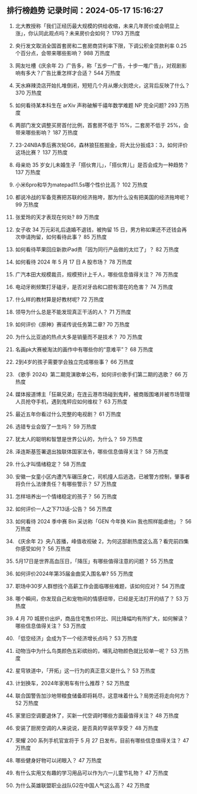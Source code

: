 
## 排行榜趋势 记录时间：2024-05-17 15:16:27
  
  1. 北大教授称「我们正经历最大规模的供给收缩，未来几年房价或会明显上涨」，你认同此观点吗？未来房价会如何？ 1793 万热度
    
  2. 央行发文取消全国首套房和二套房商贷利率下限，下调公积金贷款利率 0.25 个百分点，会带来哪些影响？ 988 万热度
    
  3. 网友吐槽《庆余年 2》广告多，称「五步一广告，十步一堆广告」，对观剧影响有多大？广告比重怎样才合适？ 544 万热度
    
  4. 天水麻辣烫店开始扎堆倒闭，短短几个月从爆火到熄火，这背后反映了什么？ 370 万热度
    
  5. 如何看待某本科生在 arXiv 声称破解千禧年数学难题 NP 完全问题? 293 万热度
    
  6. 两部门发文调整买房首付比例，首套房不低于 15%，二套房不低于 25%，会带来哪些影响？ 187 万热度
    
  7. 23-24NBA季后赛次轮G6，森林狼狂胜掘金，将大比分扳成3：3，如何评价这场比赛？ 137 万热度
    
  8. 母亲劝 35 岁女儿未婚生子「搭伙育儿」，「搭伙育儿」是否会成为一种趋势？ 137 万热度
    
  9. 小米6pro和华为matepad11.5s哪个性价比高？ 102 万热度
    
  10. 都说冷战的军备竞赛把苏联的经济拖垮，那为什么没有把美国的经济拖垮呢？ 99 万热度
    
  11. 张爱玲的天才表现在何处? 89 万热度
    
  12. 女子收 34 万元彩礼后退婚不退钱，被拘留 15 日，男方称如果还不还钱会再次申请拘留，如何看待此事？ 85 万热度
    
  13. 如何看待苹果回应新款iPad贵「因为同行产品做的太烂了」？ 82 万热度
    
  14. 如何看待 2024 年 5 月 17 日 A 股市场？ 78 万热度
    
  15. 广汽本田大规模裁员，规模预计上千人，哪些信息值得关注？ 76 万热度
    
  16. 电动牙刷频繁打牙磕牙，是否对牙齿和口腔有潜在的危害？ 74 万热度
    
  17. 什么样的教材算是好教材呢? 72 万热度
    
  18. 领导为什么总是不能发现真正干活的人？ 71 万热度
    
  19. 如何评价《原神》赛诺传说任务第二章? 70 万热度
    
  20. 为什么比亚迪的热点大多是销量而不是技术？ 70 万热度
    
  21. 名画pk大赛被淘汰的画作中有哪些你的“意难平”？ 68 万热度
    
  22. 2到4岁的孩子需要学会独立完成哪些事？ 66 万热度
    
  23. 《歌手 2024》第二期竞演歌单公布，如何评价歌手们第二期的选歌？ 66 万热度
    
  24. 媒体报道博主「狂飙兄弟」在连云港市场碰到鬼秤，被商贩围堵并被市场管理人员抢夺手机，遇到鬼秤应如何维权？ 63 万热度
    
  25. 最近五年你看过什么完整的电视剧？ 61 万热度
    
  26. 选错专业会毁了一生吗？ 59 万热度
    
  27. 犹太人的聪明和智慧是世界公认的，为什么？ 59 万热度
    
  28. 泽连斯基签署退出独联体国家法令，哪些信息值得关注？ 58 万热度
    
  29. 什么才叫情绪稳定？ 58 万热度
    
  30. 安徽一女童小区内遭汽车碾压身亡，司机撞人后逃逸，已被警方控制，肇事者将负什么法律责任？有哪些警示？ 57 万热度
    
  31. 怎样培养出一个情绪稳定的孩子？ 56 万热度
    
  32. 如何评价一人之下713话-公告？ 56 万热度
    
  33. 如何看待 2024 季中赛 Bin 采访称「GEN 今年换 Kiin 我也照样能虐他」？ 56 万热度
    
  34. 《庆余年 2》央八首播，峰值收视破 2，为何这部剧热度这么高？看完前四集你感受如何？ 56 万热度
    
  35. 5月17日是世界高血压日，「降压」有哪些值得注意的问题？ 55 万热度
    
  36. 如何评价2024年第35届金曲奖入围名单? 55 万热度
    
  37. 职场中30岁人群想找个高薪工作会面临哪些难题，该如何应对？ 54 万热度
    
  38. 哪个瞬间，你发现自己和宠物间的情感纽带，已经是无法打开的结了？ 53 万热度
    
  39. 4 月 70 城房价出炉，商品住宅售价环比、同比降幅均有所扩大，如何解读？哪些信息值得关注？ 53 万热度
    
  40. 「低空经济」会成为下一个经济增长点吗？ 53 万热度
    
  41. 动物当中为什么鸟类颜色五彩缤纷的，哺乳动物颜色就比较单一呢？ 53 万热度
    
  42. 星穹铁道中，「开拓」这一行为的真正意义是什么？ 53 万热度
    
  43. 计划换车，2024年家用车有什么推荐？ 52 万热度
    
  44. 联合国警告加沙地带粮食储备即将耗尽，这意味着什么？局势还将走向何方？ 52 万热度
    
  45. 家里旧空调要退休了，买新一代空调时哪些方面最值得关注？ 48 万热度
    
  46. 安装了厨房空调的人来说说，是否真的早装早享受？ 48 万热度
    
  47. 荣耀 200 系列手机官宣将于 5 月 27 日发布，目前有哪些信息值得关注？ 47 万热度
    
  48. 哪些健身好物可以闭眼入？ 47 万热度
    
  49. 有什么实用又有趣的学习用品可以作为六一儿童节礼物？ 47 万热度
    
  50. 为什么英雄联盟职业战队G2在中国人气这么高？ 42 万热度
    